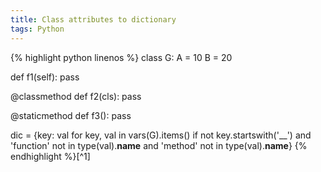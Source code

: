 ```yaml
---
title: Class attributes to dictionary
tags: Python
---
```


<!--more-->

{% highlight python linenos %}
class G:
  A = 10
  B = 20
  
  def f1(self):
    pass
  
  @classmethod
  def f2(cls):
    pass
  
  @staticmethod
  def f3():
    pass

dic = {key: val for key, val in vars(G).items()
  if not key.startswith('__') and 'function' not in type(val).__name__ and 'method' not in type(val).__name__}
{% endhighlight %}[^1]
